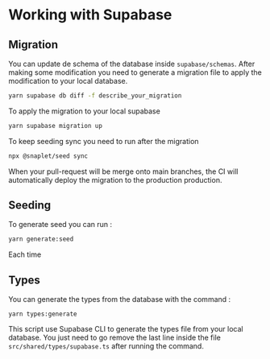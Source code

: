 # Working with Supabase

## Migration

You can update de schema of the database inside `supabase/schemas`. After making some modification you need to generate a migration file to apply the modification to your local database.

```bash
yarn supabase db diff -f describe_your_migration
```

To apply the migration to your local supabase

```bash
yarn supabase migration up
```

To keep seeding sync you need to run after the migration
```bash
npx @snaplet/seed sync
```

When your pull-request will be merge onto main branches, the CI will automatically deploy the migration to the production production.

## Seeding

To generate seed you can run :
```bash
yarn generate:seed
```

Each time

## Types

You can generate the types from the database with the command :
```
yarn types:generate
```

This script use Supabase CLI to generate the types file from your local database. You just need to go remove the last line inside the file `src/shared/types/supabase.ts` after running the command.
